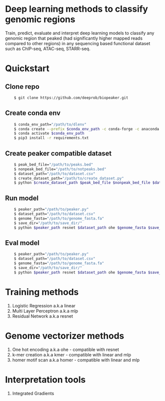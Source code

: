 # Deep learning methods to classify genomic regions
Train, predict, evaluate and interpret deep learning models to classify any genomic region that peaked (had significantly higher mapped reads compared to other regions) in any sequencing based functional dataset such as ChIP-seq, ATAC-seq, STARR-seq.

# Quickstart
## Clone repo
```bash
    $ git clone https://github.com/deeprob/biopeaker.git
```

## Create conda env
```bash
    $ conda_env_path="/path/to/dlenv"
    $ conda create --prefix $conda_env_path -c conda-forge -c anaconda -c bioconda python=3.7 homer
    $ conda activate $conda_env_path
    $ pip3 install -r requirements.txt
```

## Create peaker compatible dataset
```bash
    $ peak_bed_file="/path/to/peaks.bed"
    $ nonpeak_bed_file="/path/to/notpeaks.bed"
    $ dataset_path="/path/to/dataset.csv"
    $ create_dataset_path="/path/to/create_dataset.py"
    $ python $create_dataset_path $peak_bed_file $nonpeak_bed_file $dataset_path
```

## Run model
```bash
    $ peaker_path="/path/to/peaker.py"
    $ dataset_path="/path/to/dataset.csv"
    $ genome_fasta="/path/to/genome_fasta.fa"
    $ save_dir="/path/to/save_dir/"
    $ python $peaker_path resnet $dataset_path ohe $genome_fasta $save_dir
```

## Eval model
```bash
    $ peaker_path="/path/to/peaker.py"
    $ dataset_path="/path/to/dataset.csv"
    $ genome_fasta="/path/to/genome_fasta.fa"
    $ save_dir="/path/to/save_dir/"
    $ python $peaker_path resnet $dataset_path ohe $genome_fasta $save_dir --test
```

# Training methods
1. Logistic Regression a.k.a linear
2. Multi Layer Perceptron a.k.a mlp
3. Residual Network a.k.a resnet

# Genome vectorizer methods
1. One hot encoding a.k.a ohe - compatible with resnet
2. k-mer creation a.k.a kmer - compatible with linear and mlp
3. homer motif scan a.k.a homer - compatible with linear and mlp

# Interpretation tools
1. Integrated Gradients

